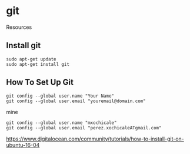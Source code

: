 # git
Resources

## Install git 

```
sudo apt-get update
sudo apt-get install git
```

## How To Set Up Git
```
git config --global user.name "Your Name"
git config --global user.email "youremail@domain.com"
```
mine 
```
git config --global user.name "mxochicale"
git config --global user.email "perez.xochicaleATgmail.com"
```

https://www.digitalocean.com/community/tutorials/how-to-install-git-on-ubuntu-16-04
